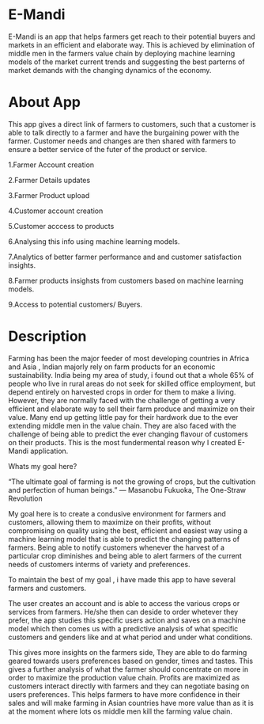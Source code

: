 # E-Mandi

E-Mandi is an app that helps farmers get reach to their potential buyers and markets in an efficient and elaborate way. This is achieved by elimination of middle men in the farmers value chain by deploying machine learning models of the market current trends and suggesting the best parterns of market demands with the changing dynamics of the economy.

# About App

This app gives a direct link of farmers to customers, such that a customer is able to talk directly to a farmer and have the burgaining power with the farmer. Customer needs and changes are then shared with farmers to ensure a better service of the futer of the product or service.

1.Farmer Account creation

2.Farmer Details updates

3.Farmer Product upload

4.Customer account creation

5.Customer acccess to products

6.Analysing this info using machine learning models.

7.Analytics of better farmer performance and and customer satisfaction insights.

8.Farmer products insighsts from customers based on machine learning models.

9.Access to potential customers/ Buyers.


# Description
Farming has been the major feeder of most developing countries in Africa and Asia , Indian majorly rely on farm products for an economic sustainability. India being my area of study, i found out that a whole 65% of people who live in rural areas do not seek for skilled office employment, but depend entirely on harvested crops in order for them to make a living. However, they are normally faced with the challenge of getting a very efficient and elaborate way to sell their farm produce and maximize on their value. Many end up getting little pay for their hardwork due to the ever extending middle men in the value chain. They are also faced with the challenge of being able to predict the ever changing flavour of customers on their products. This is the most fundermental reason why I created E-Mandi application.

Whats my goal here?

“The ultimate goal of farming is not the growing of crops, but the cultivation and perfection of human beings.” ― Masanobu Fukuoka, The One-Straw Revolution

My goal here is to create a condusive environment for farmers and customers, allowing them to maximize on their profits, without compromising on quality using the best, efficient and easiest way using a machine learning model that is able to predict the changing patterns of farmers. Being able to notify customers whenever the harvest of a particular crop diminishes and being able to alert farmers of the current needs of customers interms of variety and preferences.

To maintain the best of my goal , i have made this app to have several farmers and customers.

The user creates an account and is able to access the various crops or services from farmers. He/she then can deside to order whetever they prefer, the app studies this specific users action and saves on a machine model which then comes us with a predictive analysis of what specific customers and genders like and at what period and under what conditions.

This gives more insights on the farmers side, They are able to do farming geared towards users preferences based on gender, times and tastes. This gives a further analysis of what the farmer should concentrate on more in order to maximize the production value chain. Profits are maximized as customers interact directly with farmers and they can negotiate basing on users preferences. This helps farmers to have more confidence in their sales and will make farming in Asian countries have more value than as it is at the moment where lots os middle men kill the farming value chain.


